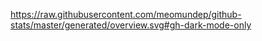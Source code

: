 https://raw.githubusercontent.com/meomundep/github-stats/master/generated/overview.svg#gh-dark-mode-only
